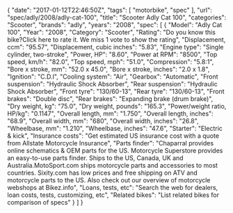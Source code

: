 {
    "date": "2017-01-12T22:46:50Z",
    "tags": [
        "motorbike",
        "spec"
    ],
    "url": "spec\/adly\/2008\/adly-cat-100",
    "title": "Scooter Adly Cat 100",
    "categories": "Scooter",
    "brands": "adly",
    "years": "2008",
    "spec": [
        {
            "Model": "Adly Cat 100",
            "Year": "2008",
            "Category": "Scooter",
            "Rating": "Do you know this bike?Click here to rate it. We miss 1 vote to show the rating",
            "Displacement, ccm": "95.57",
            "Displacement, cubic inches": "5.83",
            "Engine type": "Single cylinder, two-stroke",
            "Power, HP": "8.60",
            "Power at RPM": "8500",
            "Top speed, km\/h": "82.0",
            "Top speed, mph": "51.0",
            "Compression": "5.8:1",
            "Bore x stroke, mm": "52.0 x 45.0",
            "Bore x stroke, inches": "2.0 x 1.8",
            "Ignition": "C.D.I",
            "Cooling system": "Air",
            "Gearbox": "Automatic",
            "Front suspension": "Hydraulic Shock Absorber",
            "Rear suspension": "Hydraulic Shock Absorber",
            "Front tyre": "130\/60-13",
            "Rear tyre": "130\/60-13",
            "Front brakes": "Double disc",
            "Rear brakes": "Expanding brake (drum brake)",
            "Dry weight, kg": "75.0",
            "Dry weight, pounds": "165.3",
            "Power\/weight ratio, HP\/kg": "0.1147",
            "Overall length, mm": "1.750",
            "Overall length, inches": "68.9",
            "Overall width, mm": "680",
            "Overall width, inches": "26.8",
            "Wheelbase, mm": "1.210",
            "Wheelbase, inches": "47.6",
            "Starter": "Electric & kick",
            "Insurance costs": "Get estimated US insurance cost with a quote from Allstate Motorcycle Insurance",
            "Parts finder": "Chaparral provides online schematics & OEM parts for the US.   Motorcycle Superstore provides an easy-to-use parts finder. Ships to the US, Canada, UK and Australia.MotoSport.com ships motorcycle parts and accessories to most countries.    Sixity.com has low prices and free shipping on ATV and motorcycle parts to the US. Also check out our overview of motorcycle webshops at Bikez.info",
            "Loans, tests, etc": "Search the web for dealers, loan costs, tests, customizing, etc",
            "Related bikes": "List related bikes for comparison of specs"
        }
    ]
}